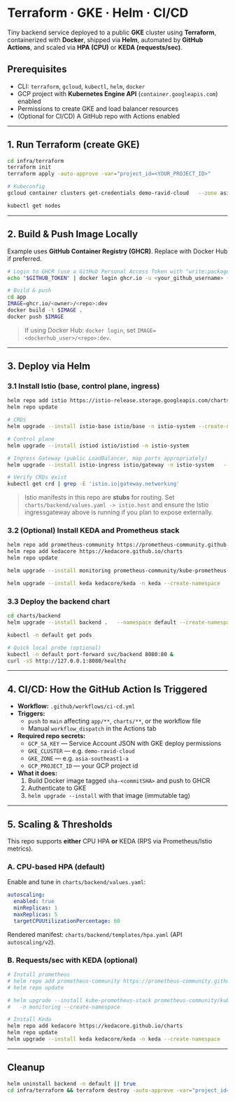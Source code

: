 # Terraform · GKE · Helm · CI/CD

Tiny backend service deployed to a public **GKE** cluster using **Terraform**, containerized with **Docker**, shipped via **Helm**, automated by **GitHub Actions**, and scaled via **HPA (CPU)** or **KEDA (requests/sec)**.

## Prerequisites

- CLI: `terraform`, `gcloud`, `kubectl`, `helm`, `docker`
- GCP project with **Kubernetes Engine API** (`container.googleapis.com`) enabled
- Permissions to create GKE and load balancer resources
- (Optional for CI/CD) A GitHub repo with Actions enabled

---

## 1. Run Terraform (create GKE)

```bash
cd infra/terraform
terraform init
terraform apply -auto-approve -var="project_id=<YOUR_PROJECT_ID>"

# Kubeconfig
gcloud container clusters get-credentials demo-ravid-cloud   --zone asia-southeast1-a   --project <YOUR_PROJECT_ID>

kubectl get nodes
```

---

## 2. Build & Push Image Locally

Example uses **GitHub Container Registry (GHCR)**. Replace with Docker Hub if preferred.

```bash
# Login to GHCR (use a GitHub Personal Access Token with "write:packages")
echo "$GITHUB_TOKEN" | docker login ghcr.io -u <your_github_username> --password-stdin

# Build & push
cd app
IMAGE=ghcr.io/<owner>/<repo>:dev
docker build -t $IMAGE .
docker push $IMAGE
```

> If using Docker Hub: `docker login`, set `IMAGE=<dockerhub_user>/<repo>:dev`.

---

## 3. Deploy via Helm

### 3.1 Install Istio (base, control plane, ingress)

```bash
helm repo add istio https://istio-release.storage.googleapis.com/charts
helm repo update

# CRDs
helm upgrade --install istio-base istio/base -n istio-system --create-namespace

# Control plane
helm upgrade --install istiod istio/istiod -n istio-system

# Ingress Gateway (public LoadBalancer, map ports appropriately)
helm upgrade --install istio-ingress istio/gateway -n istio-system   --set service.type=LoadBalancer   --set service.ports[0].name=status-port --set service.ports[0].port=15021 --set service.ports[0].targetPort=15021   --set service.ports[1].name=http2       --set service.ports[1].port=80    --set service.ports[1].targetPort=8080    --set service.ports[2].name=https       --set service.ports[2].port=443   --set service.ports[2].targetPort=8443

# Verify CRDs exist
kubectl get crd | grep -E 'istio.io|gateway.networking'
```

> Istio manifests in this repo are **stubs** for routing. Set `charts/backend/values.yaml -> istio.host` and ensure the Istio ingressgateway above is running if you plan to expose externally.

### 3.2 (Optional) Install KEDA and Prometheus stack

```bash
helm repo add prometheus-community https://prometheus-community.github.io/helm-charts
helm repo add kedacore https://kedacore.github.io/charts
helm repo update

helm upgrade --install monitoring prometheus-community/kube-prometheus-stack   -n monitoring --create-namespace

helm upgrade --install keda kedacore/keda -n keda --create-namespace
```

### 3.3 Deploy the backend chart

```bash
cd charts/backend
helm upgrade --install backend .   --namespace default --create-namespace   --set image.repository=ghcr.io/<owner>/<repo>   --set image.tag=dev

kubectl -n default get pods

# Quick local probe (optional)
kubectl -n default port-forward svc/backend 8080:80 &
curl -sS http://127.0.0.1:8080/healthz
```

---

## 4. CI/CD: How the GitHub Action Is Triggered

- **Workflow:** `.github/workflows/ci-cd.yml`
- **Triggers:**
  - `push` to `main` affecting `app/**`, `charts/**`, or the workflow file
  - Manual `workflow_dispatch` in the Actions tab
- **Required repo secrets:**
  - `GCP_SA_KEY` — Service Account JSON with GKE deploy permissions
  - `GKE_CLUSTER` — e.g. `demo-ravid-cloud`
  - `GKE_ZONE` — e.g. `asia-southeast1-a`
  - `GCP_PROJECT_ID` — your GCP project id
- **What it does:**
  1. Build Docker image tagged `sha-<commitSHA>` and push to GHCR
  2. Authenticate to GKE
  3. `helm upgrade --install` with that image (immutable tag)

---

## 5. Scaling & Thresholds

This repo supports **either** CPU HPA **or** KEDA (RPS via Prometheus/Istio metrics).

### A. CPU-based HPA (default)

Enable and tune in `charts/backend/values.yaml`:

```yaml
autoscaling:
  enabled: true
  minReplicas: 1
  maxReplicas: 5
  targetCPUUtilizationPercentage: 60
```

Rendered manifest: `charts/backend/templates/hpa.yaml` (API `autoscaling/v2`).

### B. Requests/sec with KEDA (optional)

```bash
# Install prometheus
# helm repo add prometheus-community https://prometheus-community.github.io/helm-charts
# helm repo update

# helm upgrade --install kube-prometheus-stack prometheus-community/kube-prometheus-stack \
#   -n monitoring --create-namespace

# Install Keda
helm repo add kedacore https://kedacore.github.io/charts
helm repo update
helm upgrade --install keda kedacore/keda -n keda --create-namespace

```


---

## Cleanup

```bash
helm uninstall backend -n default || true
cd infra/terraform && terraform destroy -auto-approve -var="project_id=<YOUR_PROJECT_ID>"
```